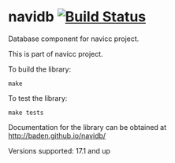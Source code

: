 navidb [![Build Status](https://travis-ci.org/baden/navidb.png)](https://travis-ci.org/baden/navidb)
======

Database component for navicc project.

This is part of navicc project.

To build the library:

    make

To test the library:

    make tests

Documentation for the library can be obtained at http://baden.github.io/navidb/

Versions supported: 17.1 and up
